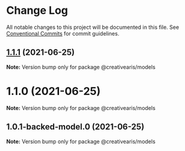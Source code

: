 # Change Log

All notable changes to this project will be documented in this file.
See [Conventional Commits](https://conventionalcommits.org) for commit guidelines.

## [1.1.1](https://github.com/yurikrupnik/mussia8/compare/@creativearis/models@1.1.0...@creativearis/models@1.1.1) (2021-06-25)

**Note:** Version bump only for package @creativearis/models





# 1.1.0 (2021-06-25)

**Note:** Version bump only for package @creativearis/models





## 1.0.1-backed-model.0 (2021-06-25)

**Note:** Version bump only for package @creativearis/models
